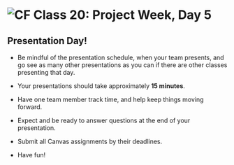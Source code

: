 ![CF](https://i.imgur.com/7v5ASc8.png)  Class 20: Project Week, Day 5
=======

## Presentation Day!

* Be mindful of the presentation schedule, when your team presents, and go see as many other presentations as you can if there are other classes presenting that day.

* Your presentations should take approximately **15 minutes**. 

* Have one team member track time, and help keep things moving forward.

* Expect and be ready to answer questions at the end of your presentation. 

* Submit all Canvas assignments by their deadlines.

* Have fun!


